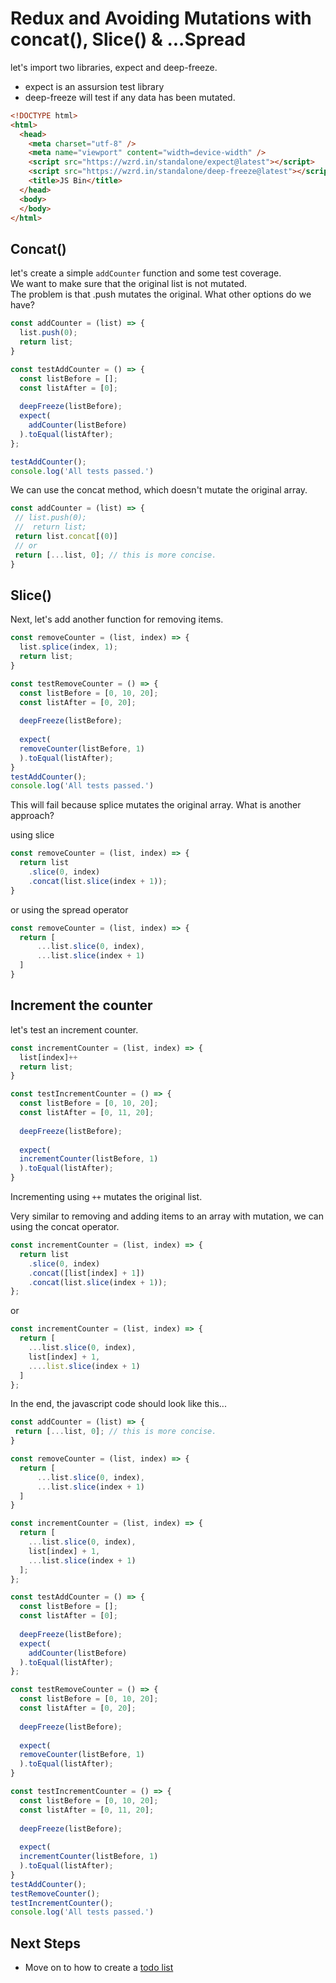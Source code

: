 # Redux and Avoiding Mutations with concat(), Slice() & ...Spread

let's import two libraries, expect and deep-freeze.
- expect is an assursion test library 
- deep-freeze will test if any data has been mutated. 
  
```html
<!DOCTYPE html>
<html>
  <head>
    <meta charset="utf-8" />
    <meta name="viewport" content="width=device-width" />
    <script src="https://wzrd.in/standalone/expect@latest"></script>
    <script src="https://wzrd.in/standalone/deep-freeze@latest"></script>
    <title>JS Bin</title>
  </head>
  <body>
  </body>
</html>
```


## Concat()
let's create a simple ```addCounter``` function and some test coverage.  
We want to make sure that the original list is not mutated.  
The problem is that .push mutates the original. What other options do we have?
```javascript
const addCounter = (list) => {
  list.push(0);
  return list;
}

const testAddCounter = () => {
  const listBefore = [];
  const listAfter = [0];
  
  deepFreeze(listBefore);
  expect(
    addCounter(listBefore)
  ).toEqual(listAfter);
};

testAddCounter();
console.log('All tests passed.')
```

We can use the concat method, which doesn't mutate the original array. 
```javascript
const addCounter = (list) => {
 // list.push(0);
 //  return list;
 return list.concat[(0)]
 // or
 return [...list, 0]; // this is more concise. 
}
```

## Slice()
Next, let's add another function for removing items. 

```javascript
const removeCounter = (list, index) => {
  list.splice(index, 1);
  return list;
}

const testRemoveCounter = () => {
  const listBefore = [0, 10, 20];
  const listAfter = [0, 20];
  
  deepFreeze(listBefore);
  
  expect(
  removeCounter(listBefore, 1)
  ).toEqual(listAfter);
}
testAddCounter();
console.log('All tests passed.')
```
This will fail because splice mutates the original array. 
What is another approach?

using slice
```javascript
const removeCounter = (list, index) => {
  return list
    .slice(0, index)
    .concat(list.slice(index + 1));
}
```
or using the spread operator
```javascript
const removeCounter = (list, index) => {
  return [
      ...list.slice(0, index),
      ...list.slice(index + 1)
  ]
}
```

## Increment the counter
let's test an increment counter. 

```javascript
const incrementCounter = (list, index) => {
  list[index]++
  return list;
}

const testIncrementCounter = () => {
  const listBefore = [0, 10, 20];
  const listAfter = [0, 11, 20];
  
  deepFreeze(listBefore);
  
  expect(
  incrementCounter(listBefore, 1)
  ).toEqual(listAfter);
}
```
Incrementing using ```++``` mutates the original list. 

Very similar to removing and adding items to an array with mutation, we can using the concat operator. 
```javascript
const incrementCounter = (list, index) => {
  return list
    .slice(0, index)
    .concat([list[index] + 1])
    .concat(list.slice(index + 1));
};
```
or 
```javascript
const incrementCounter = (list, index) => {
  return [
    ...list.slice(0, index),
    list[index] + 1,
    ....list.slice(index + 1)
  ]
};
```

In the end, the javascript code should look like this...
```javascript
const addCounter = (list) => {
 return [...list, 0]; // this is more concise. 
}

const removeCounter = (list, index) => {
  return [
      ...list.slice(0, index),
      ...list.slice(index + 1)
  ]
}

const incrementCounter = (list, index) => {
  return [
    ...list.slice(0, index),
    list[index] + 1,
    ...list.slice(index + 1)
  ];
};

const testAddCounter = () => {
  const listBefore = [];
  const listAfter = [0];
  
  deepFreeze(listBefore);
  expect(
    addCounter(listBefore)
  ).toEqual(listAfter);
};

const testRemoveCounter = () => {
  const listBefore = [0, 10, 20];
  const listAfter = [0, 20];
  
  deepFreeze(listBefore);
  
  expect(
  removeCounter(listBefore, 1)
  ).toEqual(listAfter);
}

const testIncrementCounter = () => {
  const listBefore = [0, 10, 20];
  const listAfter = [0, 11, 20];
  
  deepFreeze(listBefore);
  
  expect(
  incrementCounter(listBefore, 1)
  ).toEqual(listAfter);
}
testAddCounter();
testRemoveCounter();
testIncrementCounter();
console.log('All tests passed.')

```

## Next Steps
- Move on to how to create a [todo list](./07-writing-a-todop-list.md)